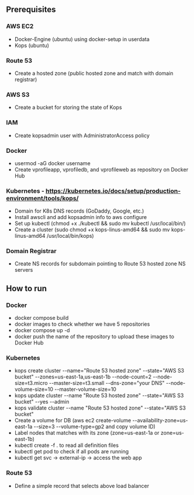 ## Prerequisites
### AWS EC2
- Docker-Engine (ubuntu) using docker-setup in userdata
- Kops (ubuntu)
### Route 53
- Create a hosted zone (public hosted zone and match with domain registrar)
### AWS S3
- Create a bucket for storing the state of Kops
### IAM
- Create kopsadmin user with AdministratorAccess policy 
### Docker 
- usermod -aG docker username
- Create vprofileapp, vprofiledb, and vprofileweb as repository on Docker Hub
### Kubernetes - https://kubernetes.io/docs/setup/production-environment/tools/kops/
- Domain for K8s DNS records (GoDaddy, Google, etc.)
- Install awscli and add kopsadmin info to aws configure
- Set up kubectl (chmod +x ./kubectl && sudo mv kubectl /usr/local/bin/)
- Create a cluster (sudo chmod +x kops-linus-amd64 && sudo mv kops-linus-amd64 /usr/local/bin/kops)
### Domain Registrar
- Create NS records for subdomain pointing to Route 53 hosted zone NS servers
## How to run
### Docker
- docker compose build
- docker images to check whether we have 5 repositories
- docker compose up -d
- docker push the name of the repository to upload these images to Docker Hub
### Kubernetes
- kops create cluster --name="Route 53 hosted zone" --state="AWS S3 bucket" --zones=us-east-1a,us-east-1b --node-count=2 --node-size=t3.micro --master-size=t3.small --dns-zone="your DNS" --node-volume-size=10 --master-volume-size=10
- kops update cluster --name "Route 53 hosted zone" --state="AWS S3 bucket" --yes --admin
- kops validate cluster --name "Route 53 hosted zone" --state="AWS S3 bucket"
- Create a volume for DB (aws ec2 create-volume --availability-zone=us-east-1a --size=3 --volume-type=gp2 and copy volume ID)
- Label nodes that matches with its zone (zone=us-east-1a or zone=us-east-1b)
- kubectl create -f . to read all definition files
- kubectl get pod to check if all pods are running
- kubectl get svc -> external-ip -> access the web app
### Route 53
- Define a simple record that selects above load balancer
  
